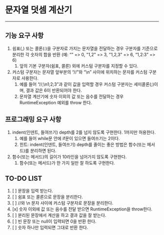 # 문자열 덧셈 계산기
---
## 기능 요구 사항
1. 쉼표(,) 또는 콜론(:)을 구분자로 가지는 문자열을 전달하는 경우 구분자를 기준으로 분리한 각 숫자의 합을 반환 (예: “” => 0, "1,2" => 3, "1,2,3" => 6, “1,2:3” => 6)
   1. 앞의 기본 구분자(쉼표, 콜론) 외에 커스텀 구분자를 지정할 수 있다.
2. 커스텀 구분자는 문자열 앞부분의 “//”와 “\n” 사이에 위치하는 문자를 커스텀 구분자로 사용한다. 
   1. 예를 들어 “//;\n1;2;3”과 같이 값을 입력할 경우 커스텀 구분자는 세미콜론(;)이며, 결과 값은 6이 반환되어야 한다. 
   2. 문자열 계산기에 숫자 이외의 값 또는 음수를 전달하는 경우 RuntimeException 예외를 throw 한다.

## 프로그래밍 요구 사항

1. indent(인덴트, 들여쓰기) depth를 2를 넘지 않도록 구현한다. 1까지만 허용한다. 
   1. 예를 들어 while문 안에 if문이 있으면 들여쓰기는 2이다. 
   2. 힌트: indent(인덴트, 들여쓰기) depth를 줄이는 좋은 방법은 함수(또는 메서드)를 분리하면 된다.
2. 함수(또는 메서드)의 길이가 10라인을 넘어가지 않도록 구현한다. 
   1. 함수(또는 메서드)가 한 가지 일만 잘 하도록 구현한다.

## TO-DO LIST
1. [ ] 문장을 입력 받는다.
2. [ ] 쉼표 또는 콜론으로 문장을 분리한다.
3. [ ] //와 \\n 문자 사이에 커스텀 구분자로 문장을 분리한다.
4. [x] 숫자 이외에 값 또는 음수를 전달 받으면 RuntimeException을 throw한다.
5. [ ] 분리된 문장에서 계산을 하고 결과 값을 잘 받는다.
6. [ ] 빈 문장 또는 null이 입력되면 0을 반환 한다.
7. [ ] 숫자 하나만 입력되면 그대로 반환 한다.